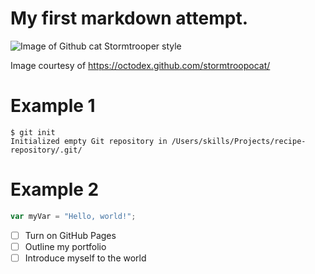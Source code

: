 # My first markdown attempt.

![Image of Github cat Stormtrooper style](https://octodex.github.com/images/stormtroopocat.png)

Image courtesy of https://octodex.github.com/stormtroopocat/

# Example 1 

```
$ git init
Initialized empty Git repository in /Users/skills/Projects/recipe-repository/.git/
```

# Example 2

``` javascript
var myVar = "Hello, world!";
```
- [ ] Turn on GitHub Pages
- [ ] Outline my portfolio
- [ ] Introduce myself to the world
